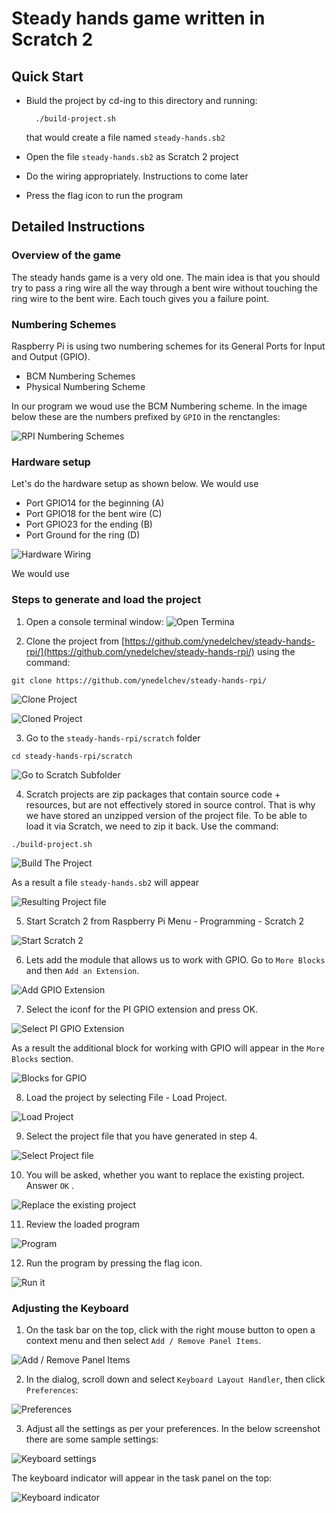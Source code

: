Steady hands game written in Scratch 2
=========================================

Quick Start
------------
 * Biuld the project by cd-ing to this directory and running: 
   ````
     ./build-project.sh 
   ````
   that would create a file named `steady-hands.sb2`

 * Open the file `steady-hands.sb2` as Scratch 2 project
 * Do the wiring appropriately. Instructions to come later
 * Press the flag icon to run the program

Detailed Instructions
---------------------

### Overview of the game

The steady hands game is a very old one. The main idea is that you should 
try to pass a ring wire all the way through a bent wire without touching the 
ring wire to the bent wire. Each touch gives you a failure point. 


### Numbering Schemes

Raspberry Pi is using two numbering schemes for its General Ports for Input and Output (GPIO).

 - BCM Numbering Schemes
 - Physical Numbering Scheme 
 
In our program we woud use the BCM Numbering scheme. In the image below these are the numbers 
prefixed by `GPIO` in the renctangles: 

![RPI Numbering Schemes](images/0-numbering-scheme.png "Raspberry Pi Numbering Schemes")

### Hardware setup 

Let's do the hardware setup as shown below. We would use 

 - Port GPIO14 for the beginning (A)
 - Port GPIO18 for the bent wire (C)
 - Port GPIO23 for the ending    (B)
 - Port Ground for the ring      (D)
 
![Hardware Wiring](images/0-hardware-setup.png "Steady Hands Game Hardware Wiring")

We would use

### Steps to generate and load the project

 1. Open a console terminal window:
   ![Open Termina](images/1-open-terminal.png "Open Terminal")
   
 2. Clone the project from [https://github.com/ynedelchev/steady-hands-rpi/](https://github.com/ynedelchev/steady-hands-rpi/) using the command: 
   ```
   git clone https://github.com/ynedelchev/steady-hands-rpi/
   ```
   ![Clone Project](images/2-git-clone.png "Clone Project from GitHub")
   
   ![Cloned Project](images/3-git-cloned.png "After cloning")

 3. Go to the `steady-hands-rpi/scratch` folder
   ```
   cd steady-hands-rpi/scratch
   ```
   ![Go to Scratch Subfolder](images/4-cd-steady-hands-rpi-scratch.png "Go to Scratch subfolder")
  
 4. Scratch projects are zip packages that contain source code + resources, but are not effectively stored in source control. 
   That is why we have stored an unzipped version of the project file. To be able to load it via Scratch, we need to zip it 
   back. 
   Use the command: 
   ```
   ./build-project.sh
   ```
   ![Build The Project](images/5-build-project.png "Zip back the project files")
   
 
   As a result a file `steady-hands.sb2` will appear
 
   ![Resulting Project file](images/6-build-project.png "The project file after building it")
    
 5. Start Scratch 2 from Raspberry Pi Menu - Programming - Scratch 2
 
   ![Start Scratch 2](images/7-start-scratch.png "Start the Development Environment")
    
 6. Lets add the module that allows us to work with GPIO. Go to `More Blocks` and then `Add an Extension`.
   
   ![Add GPIO Extension](images/8-more-blocks-add-extensin.png "More Blocks - Add Extension")
   
 7. Select the iconf for the PI GPIO extension and press OK. 
   
   ![Select PI GPIO Extension](images/9-add-pi-gpio-module.png "PI GPIO Extension")
   
   As a result the additional block for working with GPIO will appear in the `More Blocks` section.
   
   ![Blocks for GPIO](images/10-gpio-added.png "Blocks for working with GPIO")
   
 8. Load the project by selecting File - Load Project.
   
   ![Load Project](images/11-load-project.png "Loading the project")
   
 9. Select the project file that you have generated in step 4.
   
   ![Select Project file](images/12-select-the-project.png "Selecting the project file")
   
 10. You will be asked, whether you want to replace the existing project. Answer `OK` .
   
   ![Replace the existing project](images/13-ask-override.png "Replace the existing project")
   
 11. Review the loaded program
   
   ![Program](images/14-loaded.png "Program")
   
 12. Run the program by pressing the flag icon. 
   
   ![Run it](images/15-run-it.png "Run the program")
   
### Adjusting the Keyboard

 1. On the task bar on the top, click with the right mouse button to open a context menu and then select 
   `Add / Remove Panel Items`.
   
   ![Add / Remove Panel Items](images/k1-add-remove-panel-items.png "Adjusting Panel Items")
   
 2. In the dialog, scroll down and select `Keyboard Layout Handler`, then click `Preferences`:
   
   ![Preferences](images/k2-keyboard-layout-handler.png "Preferences")
   
 3. Adjust all the settings as per your preferences. In the below screenshot there are some sample settings: 
   
   ![Keyboard settings](images/k3-settings.png "Keyboard settings")
   
   The keyboard indicator will appear in the task panel on the top:
   
   ![Keyboard indicator](images/k4-switch.png "Switching keyboard layouts")
   
